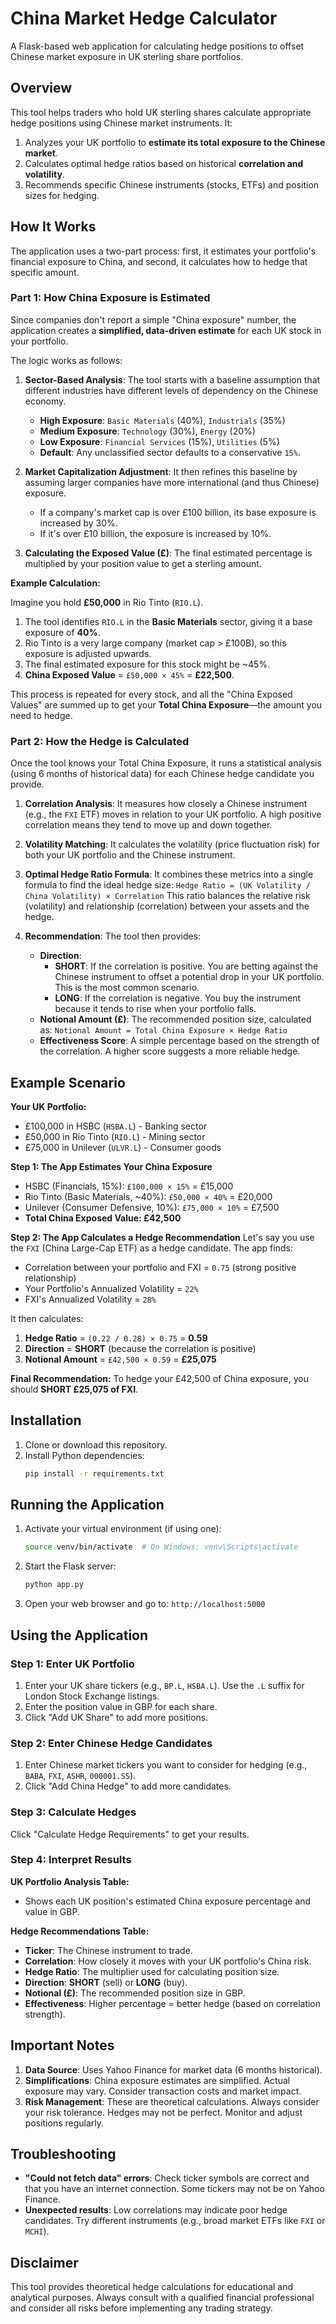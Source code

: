 
# China Market Hedge Calculator

A Flask-based web application for calculating hedge positions to offset Chinese market exposure in UK sterling share portfolios.

## Overview

This tool helps traders who hold UK sterling shares calculate appropriate hedge positions using Chinese market instruments. It:

1.  Analyzes your UK portfolio to **estimate its total exposure to the Chinese market**.
2.  Calculates optimal hedge ratios based on historical **correlation and volatility**.
3.  Recommends specific Chinese instruments (stocks, ETFs) and position sizes for hedging.

## How It Works

The application uses a two-part process: first, it estimates your portfolio's financial exposure to China, and second, it calculates how to hedge that specific amount.

### Part 1: How China Exposure is Estimated

Since companies don't report a simple "China exposure" number, the application creates a **simplified, data-driven estimate** for each UK stock in your portfolio.

The logic works as follows:

1.  **Sector-Based Analysis**: The tool starts with a baseline assumption that different industries have different levels of dependency on the Chinese economy.
    *   **High Exposure**: `Basic Materials` (40%), `Industrials` (35%)
    *   **Medium Exposure**: `Technology` (30%), `Energy` (20%)
    *   **Low Exposure**: `Financial Services` (15%), `Utilities` (5%)
    *   **Default**: Any unclassified sector defaults to a conservative `15%`.

2.  **Market Capitalization Adjustment**: It then refines this baseline by assuming larger companies have more international (and thus Chinese) exposure.
    *   If a company's market cap is over £100 billion, its base exposure is increased by 30%.
    *   If it's over £10 billion, the exposure is increased by 10%.

3.  **Calculating the Exposed Value (£)**: The final estimated percentage is multiplied by your position value to get a sterling amount.

**Example Calculation:**

Imagine you hold **£50,000** in Rio Tinto (`RIO.L`).
1.  The tool identifies `RIO.L` in the **Basic Materials** sector, giving it a base exposure of **40%**.
2.  Rio Tinto is a very large company (market cap > £100B), so this exposure is adjusted upwards.
3.  The final estimated exposure for this stock might be ~45%.
4.  **China Exposed Value** = `£50,000 × 45%` = **£22,500**.

This process is repeated for every stock, and all the "China Exposed Values" are summed up to get your **Total China Exposure**—the amount you need to hedge.

### Part 2: How the Hedge is Calculated

Once the tool knows your Total China Exposure, it runs a statistical analysis (using 6 months of historical data) for each Chinese hedge candidate you provide.

1.  **Correlation Analysis**: It measures how closely a Chinese instrument (e.g., the `FXI` ETF) moves in relation to your UK portfolio. A high positive correlation means they tend to move up and down together.

2.  **Volatility Matching**: It calculates the volatility (price fluctuation risk) for both your UK portfolio and the Chinese instrument.

3.  **Optimal Hedge Ratio Formula**: It combines these metrics into a single formula to find the ideal hedge size:
    `Hedge Ratio = (UK Volatility / China Volatility) × Correlation`
    This ratio balances the relative risk (volatility) and relationship (correlation) between your assets and the hedge.

4.  **Recommendation**: The tool then provides:
    *   **Direction**:
        *   **SHORT**: If the correlation is positive. You are betting against the Chinese instrument to offset a potential drop in your UK portfolio. This is the most common scenario.
        *   **LONG**: If the correlation is negative. You buy the instrument because it tends to rise when your portfolio falls.
    *   **Notional Amount (£)**: The recommended position size, calculated as:
        `Notional Amount = Total China Exposure × Hedge Ratio`
    *   **Effectiveness Score**: A simple percentage based on the strength of the correlation. A higher score suggests a more reliable hedge.

## Example Scenario

**Your UK Portfolio:**
*   £100,000 in HSBC (`HSBA.L`) - Banking sector
*   £50,000 in Rio Tinto (`RIO.L`) - Mining sector
*   £75,000 in Unilever (`ULVR.L`) - Consumer goods

**Step 1: The App Estimates Your China Exposure**
*   HSBC (Financials, 15%): `£100,000 × 15%` = £15,000
*   Rio Tinto (Basic Materials, ~40%): `£50,000 × 40%` = £20,000
*   Unilever (Consumer Defensive, 10%): `£75,000 × 10%` = £7,500
*   **Total China Exposed Value: £42,500**

**Step 2: The App Calculates a Hedge Recommendation**
Let's say you use the `FXI` (China Large-Cap ETF) as a hedge candidate. The app finds:
*   Correlation between your portfolio and FXI = `0.75` (strong positive relationship)
*   Your Portfolio's Annualized Volatility = `22%`
*   FXI's Annualized Volatility = `28%`

It then calculates:
1.  **Hedge Ratio** = `(0.22 / 0.28) × 0.75` = **0.59**
2.  **Direction** = **SHORT** (because the correlation is positive)
3.  **Notional Amount** = `£42,500 × 0.59` = **£25,075**

**Final Recommendation:** To hedge your £42,500 of China exposure, you should **SHORT £25,075 of FXI**.

## Installation

1.  Clone or download this repository.
2.  Install Python dependencies:
    ```bash
    pip install -r requirements.txt
    ```

## Running the Application

1.  Activate your virtual environment (if using one):
    ```bash
    source venv/bin/activate  # On Windows: venv\Scripts\activate
    ```

2.  Start the Flask server:
    ```bash
    python app.py
    ```

3.  Open your web browser and go to: `http://localhost:5000`

## Using the Application

### Step 1: Enter UK Portfolio

1.  Enter your UK share tickers (e.g., `BP.L`, `HSBA.L`). Use the `.L` suffix for London Stock Exchange listings.
2.  Enter the position value in GBP for each share.
3.  Click "Add UK Share" to add more positions.

### Step 2: Enter Chinese Hedge Candidates

1.  Enter Chinese market tickers you want to consider for hedging (e.g., `BABA`, `FXI`, `ASHR`, `000001.SS`).
2.  Click "Add China Hedge" to add more candidates.

### Step 3: Calculate Hedges

Click "Calculate Hedge Requirements" to get your results.

### Step 4: Interpret Results

**UK Portfolio Analysis Table:**
*   Shows each UK position's estimated China exposure percentage and value in GBP.

**Hedge Recommendations Table:**
*   **Ticker**: The Chinese instrument to trade.
*   **Correlation**: How closely it moves with your UK portfolio's China risk.
*   **Hedge Ratio**: The multiplier used for calculating position size.
*   **Direction**: **SHORT** (sell) or **LONG** (buy).
*   **Notional (£)**: The recommended position size in GBP.
*   **Effectiveness**: Higher percentage = better hedge (based on correlation strength).

## Important Notes

1.  **Data Source**: Uses Yahoo Finance for market data (6 months historical).
2.  **Simplifications**: China exposure estimates are simplified. Actual exposure may vary. Consider transaction costs and market impact.
3.  **Risk Management**: These are theoretical calculations. Always consider your risk tolerance. Hedges may not be perfect. Monitor and adjust positions regularly.

## Troubleshooting

*   **"Could not fetch data" errors**: Check ticker symbols are correct and that you have an internet connection. Some tickers may not be on Yahoo Finance.
*   **Unexpected results**: Low correlations may indicate poor hedge candidates. Try different instruments (e.g., broad market ETFs like `FXI` or `MCHI`).

## Disclaimer

This tool provides theoretical hedge calculations for educational and analytical purposes. Always consult with a qualified financial professional and consider all risks before implementing any trading strategy.

